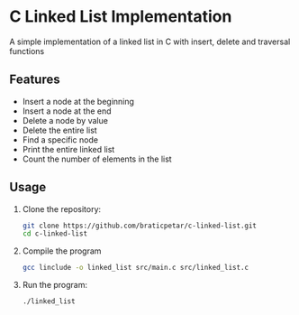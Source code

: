 # C Linked List Implementation
A simple implementation of a linked list in C with insert, delete and traversal functions

## Features
- Insert a node at the beginning
- Insert a node at the end
- Delete a node by value
- Delete the entire list
- Find a specific node
- Print the entire linked list
- Count the number of elements in the list

## Usage
1. Clone the repository:
   ```bash
   git clone https://github.com/braticpetar/c-linked-list.git
   cd c-linked-list
   
2. Compile the program
   ```bash
   gcc linclude -o linked_list src/main.c src/linked_list.c
   
3. Run the program:
   ```bash
   ./linked_list
